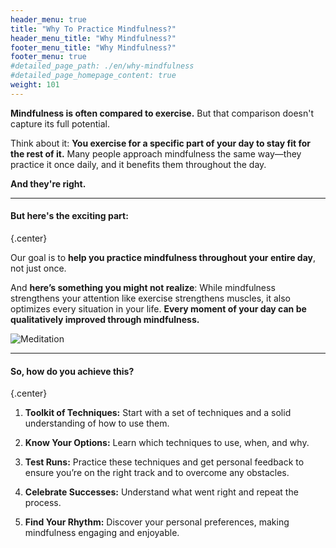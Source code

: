 ```yaml
---
header_menu: true
title: "Why To Practice Mindfulness?"
header_menu_title: "Why Mindfulness?"
footer_menu_title: "Why Mindfulness?"
footer_menu: true
#detailed_page_path: ./en/why-mindfulness
#detailed_page_homepage_content: true
weight: 101
---
```


**Mindfulness is often compared to exercise.** But that comparison doesn't capture its full potential.

Think about it: **You exercise for a specific part of your day to stay fit for the rest of it.** Many people approach mindfulness the same way—they practice it once daily, and it benefits them throughout the day.  

**And they're right.**

---
#### But here's the exciting part: 
{.center}

Our goal is to **help you practice mindfulness throughout your entire day**, not just once.


And **here’s something you might not realize**: While mindfulness strengthens your attention like exercise strengthens muscles, it also optimizes every situation in your life. **Every moment of your day can be qualitatively improved through mindfulness.**

![Meditation](/images/mindfulness-all-day.jpg)

---
#### So, how do you achieve this?
{.center}

1) **Toolkit of Techniques:** Start with a set of techniques and a solid understanding of how to use them.

2) **Know Your Options:** Learn which techniques to use, when, and why.

3) **Test Runs:** Practice these techniques and get personal feedback to ensure you’re on the right track and to overcome any obstacles.

4) **Celebrate Successes:** Understand what went right and repeat the process.

5) **Find Your Rhythm:** Discover your personal preferences, making mindfulness engaging and enjoyable.
